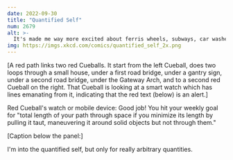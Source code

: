 ```yaml
---
date: 2022-09-30
title: "Quantified Self"
num: 2679
alt: >-
  It's made me way more excited about ferris wheels, subways, car washes, waterslides, and store entrances that have double doors with a divider in the middle.
img: https://imgs.xkcd.com/comics/quantified_self_2x.png
---
```

[A red path links two red Cueballs. It start from the left Cueball, does two loops through a small house, under a first road bridge, under a gantry sign, under a second road bridge, under the Gateway Arch, and to a second red Cueball on the right. That Cueball is looking at a smart watch which has lines emanating from it, indicating that the red text (below) is an alert.]

Red Cueball's watch or mobile device: Good job! You hit your weekly goal for "total length of your path through space if you minimize its length by pulling it taut, maneuvering it around solid objects but not through them."

[Caption below the panel:]

I'm into the quantified self, but only for really arbitrary quantities.